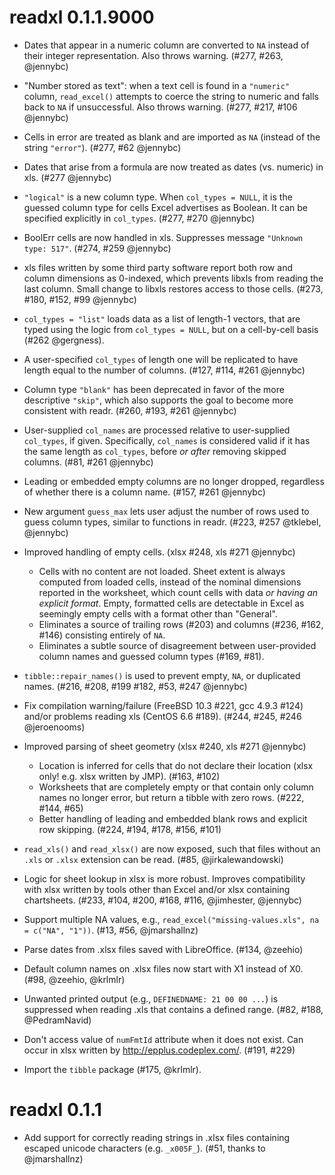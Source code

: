 # readxl 0.1.1.9000

* Dates that appear in a numeric column are converted to `NA` instead of their integer representation. Also throws warning. (#277, #263, @jennybc)

* "Number stored as text": when a text cell is found in a `"numeric"` column, `read_excel()` attempts to coerce the string to numeric and falls back to `NA` if unsuccessful. Also throws warning. (#277, #217, #106 @jennybc)

* Cells in error are treated as blank and are imported as `NA` (instead of the string `"error"`). (#277, #62 @jennybc)

* Dates that arise from a formula are now treated as dates (vs. numeric) in xls. (#277 @jennybc)

* `"logical"` is a new column type. When `col_types = NULL`, it is the guessed column type for cells Excel advertises as Boolean. It can be specified explicitly in `col_types`. (#277, #270 @jennybc)

* BoolErr cells are now handled in xls. Suppresses message `"Unknown type: 517"`. (#274, #259 @jennybc)

* xls files written by some third party software report both row and column dimensions as 0-indexed, which prevents libxls from reading the last column. Small change to libxls restores access to those cells. (#273, #180, #152, #99 @jennybc)

* `col_types = "list"` loads data as a list of length-1 vectors, that are typed using the logic from `col_types = NULL`, but on a cell-by-cell basis (#262 @gergness).

* A user-specified `col_types` of length one will be replicated to have length equal to the number of columns. (#127, #114, #261 @jennybc)

* Column type `"blank"` has been deprecated in favor of the more descriptive `"skip"`, which also supports the goal to become more consistent with readr. (#260, #193, #261 @jennybc)

* User-supplied `col_names` are processed relative to user-supplied `col_types`, if given. Specifically, `col_names` is considered valid if it has the same length as `col_types`, before *or after* removing skipped columns. (#81, #261 @jennybc)

* Leading or embedded empty columns are no longer dropped, regardless of whether there is a column name. (#157, #261 @jennybc)

* New argument `guess_max` lets user adjust the number of rows used to guess column types, similar to functions in readr. (#223, #257 @tklebel, @jennybc)

* Improved handling of empty cells. (xlsx #248, xls #271 @jennybc)

    - Cells with no content are not loaded. Sheet extent is always computed from loaded cells, instead of the nominal dimensions reported in the worksheet, which count cells with data *or having an explicit format*. Empty, formatted cells are detectable in Excel as seemingly empty cells with a format other than "General".
    - Eliminates a source of trailing rows (#203) and columns (#236, #162, #146) consisting entirely of `NA`.
    - Eliminates a subtle source of disagreement between user-provided column names and guessed column types (#169, #81). 

* `tibble::repair_names()` is used to prevent empty, `NA`, or duplicated names. (#216, #208, #199 #182, #53, #247 @jennybc)

* Fix compilation warning/failure (FreeBSD 10.3 #221, gcc 4.9.3 #124) and/or problems reading xls (CentOS 6.6 #189). (#244, #245, #246 @jeroenooms)

* Improved parsing of sheet geometry (xlsx #240, xls #271 @jennybc)

    - Location is inferred for cells that do not declare their location (xlsx only! e.g. xlsx written by JMP). (#163, #102)
    - Worksheets that are completely empty or that contain only column names no longer error, but return a tibble with zero rows. (#222, #144, #65)
    - Better handling of leading and embedded blank rows and explicit row skipping. (#224, #194, #178, #156, #101)

* `read_xls()` and `read_xlsx()` are now exposed, such that files without an `.xls` or `.xlsx` extension can be read. (#85, @jirkalewandowski)

* Logic for sheet lookup in xlsx is more robust. Improves compatibility with xlsx written by tools other than Excel and/or xlsx containing chartsheets. (#233, #104, #200, #168, #116, @jimhester, @jennybc)

* Support multiple NA values, e.g., `read_excel("missing-values.xls", na = c("NA", "1"))`. (#13, #56, @jmarshallnz)

* Parse dates from .xlsx files saved with LibreOffice. (#134, @zeehio)

* Default column names on .xlsx files now start with X1 instead of X0. (#98, @zeehio, @krlmlr)

* Unwanted printed output (e.g., `DEFINEDNAME: 21 00 00 ...`) is suppressed when reading .xls that contains a defined range. (#82, #188, @PedramNavid)

* Don't access value of `numFmtId` attribute when it does not exist. Can occur in xlsx written by <http://epplus.codeplex.com/>. (#191, #229)

* Import the `tibble` package (#175, @krlmlr).

# readxl 0.1.1

* Add support for correctly reading strings in .xlsx files containing escaped 
  unicode characters (e.g. `_x005F_`). (#51, thanks to @jmarshallnz)
